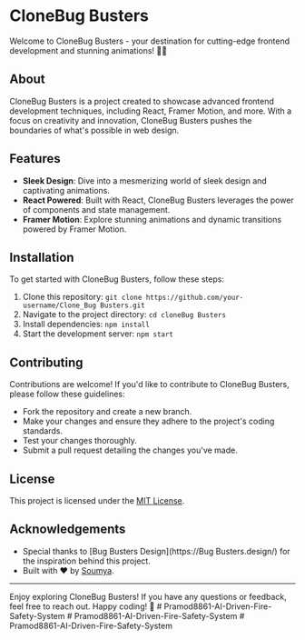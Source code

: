 # CloneBug Busters

Welcome to CloneBug Busters - your destination for cutting-edge frontend development and stunning animations! 🚀✨

## About

CloneBug Busters is a project created to showcase advanced frontend development techniques, including React, Framer Motion, and more. With a focus on creativity and innovation, CloneBug Busters pushes the boundaries of what's possible in web design.

## Features

- **Sleek Design**: Dive into a mesmerizing world of sleek design and captivating animations.
- **React Powered**: Built with React, CloneBug Busters leverages the power of components and state management.
- **Framer Motion**: Explore stunning animations and dynamic transitions powered by Framer Motion.

## Installation

To get started with CloneBug Busters, follow these steps:

1. Clone this repository: `git clone https://github.com/your-username/Clone_Bug Busters.git`
2. Navigate to the project directory: `cd cloneBug Busters`
3. Install dependencies: `npm install`
4. Start the development server: `npm start`

## Contributing

Contributions are welcome! If you'd like to contribute to CloneBug Busters, please follow these guidelines:

- Fork the repository and create a new branch.
- Make your changes and ensure they adhere to the project's coding standards.
- Test your changes thoroughly.
- Submit a pull request detailing the changes you've made.

## License

This project is licensed under the [MIT License](LICENSE).

## Acknowledgements

- Special thanks to [Bug Busters Design](https://Bug Busters.design/) for the inspiration behind this project.
- Built with ❤️ by [Soumya](https://github.com/sonu4435).

---

Enjoy exploring CloneBug Busters! If you have any questions or feedback, feel free to reach out. Happy coding! 🌟
#   P r a m o d 8 8 6 1 - A I - D r i v e n - F i r e - S a f e t y - S y s t e m  
 #   P r a m o d 8 8 6 1 - A I - D r i v e n - F i r e - S a f e t y - S y s t e m  
 #   P r a m o d 8 8 6 1 - A I - D r i v e n - F i r e - S a f e t y - S y s t e m  
 
